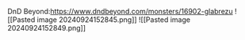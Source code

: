 DnD Beyond:https://www.dndbeyond.com/monsters/16902-glabrezu
![[Pasted image 20240924152845.png]]
![[Pasted image 20240924152849.png]]